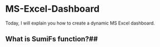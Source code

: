 # MS-Excel-Dashboard

Today, I will explain you how to create a dynamic MS Excel dashboard.

## What is SumiFs function?##
